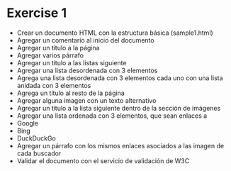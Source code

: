 # Exercise 1

-   Crear un documento HTML con la estructura básica (sample1.html)
-   Agregar un comentario al inicio del documento
-   Agregar un título a la página
-   Agregar varios párrafo
-   Agregar un titulo a las listas siguiente
-   Agregar una lista desordenada con 3 elementos
-   Agrega una lista desordenada con 3 elementos cada uno
    con una lista anidada con 3 elementos
-   Agrega un título al resto de la página
-   Agregar alguna imagen con un texto alternativo
-   Agregar un titulo a la lista siguiente
    dentro de la sección de imágenes
-   Agregar una lista ordenada con 3 elementos, que sean enlaces a
-   Google
-   Bing
-   DuckDuckGo
-   Agregar un párrafo con los mismos enlaces
    asociados a las imagen de cada buscador
-   Validar el documento con el servicio de validación de W3C
